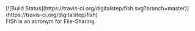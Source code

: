 <div style="float: right">[![Build Status](https://travis-ci.org/digitalstep/fish.svg?branch=master)](https://travis-ci.org/digitalstep/fish)</div>

FiSh is an acronym for File-Sharing.
